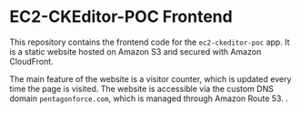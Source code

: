 # EC2-CKEditor-POC Frontend

This repository contains the frontend code for the `ec2-ckeditor-poc` app. It is a static website hosted on Amazon S3 and secured with Amazon CloudFront.

The main feature of the website is a visitor counter, which is updated every time the page is visited. The website is accessible via the custom DNS domain `pentagonforce.com`, which is managed through Amazon Route 53.
.
